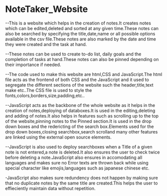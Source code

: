 # NoteTaker_Website
--This is a website which helps in the creation of notes.It creates notes which can be edited,deleted and sorted at any given time.These notes can also be searched by specifying the title,date,name or all possible options available in the csv file.These notes are also marked by the date and time they were created and the task at hand.

--These notes can be used to create to-do list, daily goals and the completion of tasks at hand.These notes can also be pinned depending on their importance if needed.

--The code used to make this website are html,CSS and JavaScript.The html file acts as the frontend of both CSS and the JavaScript and it used to segregate the different sections of the website such the header,title,text make etc..The CSS file is used to style the fonts,colors,borders,size,padding,etc..

--JavaScript acts as the backbone of the whole website as it helps in the creation of notes,deploying of databoxes.It is used in the editing,deleting and adding of notes.It also helps in features such as scrolling up to the top of the website,pinning notes to the Pinned section.It is used in the drop down boxes and the redericting of the search box.Elements used for the drop down boxes,closing searchbox,search scrolland many other features are linked using the external open source elements.

--JavaScript is also used to deploy searchboxes when a Title of a given note is not entered,a note is deleted.It also ensures the user to check twice before deleting a note.JavaScript also ensures in accomodating all languages and makes sure no Error texts are thrown back while using special character like emojis,languages such as japanese chinese etc.

-JavaScript also makes sure redundency does not happen by making sure that no duplicate notes by the same title are created.This helps the user to effieciently maintain data without repetition.

